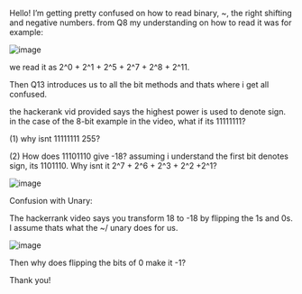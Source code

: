 Hello! I’m getting pretty confused on how to read binary, ~, the right shifting and negative numbers. from Q8 my understanding on how to read it was for example:

![image](https://github.com/user-attachments/assets/b4d80a2d-56f2-49d7-a960-1e3f2c0b28bb)

we read it as 2^0 + 2^1 + 2^5 + 2^7 + 2^8 + 2^11.

Then Q13 introduces us to all the bit methods and thats where i get all confused. 

the hackerank vid provided says the highest power is used to denote sign. in the case of the 8-bit example in the video, what if its 11111111? 

(1) why isnt 11111111 255?

(2) How does 11101110 give -18? assuming i understand the first bit denotes sign, its 1101110. Why isnt it 2^7 + 2^6 + 2^3 + 2^2 +2^1?

![image](https://github.com/user-attachments/assets/96f59572-2df4-420f-ba90-8b28665d72ec)

Confusion with Unary:

The hackerrank video says you transform 18 to -18 by flipping the 1s and 0s. I assume thats what the ~/ unary does for us.

![image](https://github.com/user-attachments/assets/081e3cab-7e63-40b9-96e8-dccd6ae7b59c)

Then why does flipping the bits of 0 make it -1?

Thank you!
